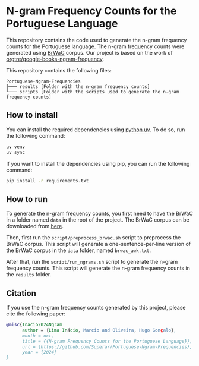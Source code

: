 # N-gram Frequency Counts for the Portuguese Language

This repository contains the code used to generate the n-gram frequency counts for the Portuguese language. The n-gram frequency counts were generated using [BrWaC](https://www.inf.ufrgs.br/pln/wiki/index.php?title=BrWaC) corpus. Our project is based on the work of [orgtre/google-books-ngram-frequency](https://github.com/orgtre/google-books-ngram-frequency).

This repository contains the following files:

```
Portuguese-Ngram-Frequencies
├─── results [Folder with the n-gram frequency counts]
└─── scripts [Folder with the scripts used to generate the n-gram frequency counts]
```

## How to install

You can install the required dependencies using [python uv](https://github.com/astral-sh/uv). To do so, run the following command:

```bash
uv venv
uv sync
```

If you want to install the dependencies using pip, you can run the following command:

```bash
pip install -r requirements.txt
```

## How to run

To generate the n-gram frequency counts, you first need to have the BrWaC in a folder named `data` in the root of the project. The BrWaC corpus can be downloaded from [here](https://www.inf.ufrgs.br/pln/wiki/index.php?title=BrWaC).

Then, first run the `script/preprocess_brwac.sh` script to preprocess the BrWaC corpus. This script will generate a one-sentence-per-line version of the BrWaC corpus in the `data` folder, named `brwac_awk.txt`.

After that, run the `script/run_ngrams.sh` script to generate the n-gram frequency counts. This script will generate the n-gram frequency counts in the `results` folder.

## Citation

If you use the n-gram frequency counts generated by this project, please cite the following paper:

```bibtex
@misc{Inacio2024Ngram
      author = {Lima Inácio, Marcio and Oliveira, Hugo Gonçalo},
      month = oct,
      title = {{N-gram Frequency Counts for the Portuguese Language}},
      url = {https://github.com/Superar/Portuguese-Ngram-Frequencies},
      year = {2024}
}
```
